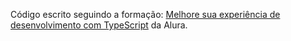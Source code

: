 Código escrito seguindo a formação: [Melhore sua experiência de desenvolvimento com TypeScript](https://cursos.alura.com.br/formacao-typescript) da Alura.
